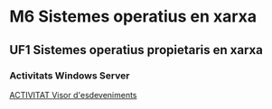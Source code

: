 # M6 Sistemes operatius en xarxa

## UF1 Sistemes operatius propietaris en xarxa

### Activitats Windows Server

[ACTIVITAT Visor d'esdeveniments](esdeveniments.md)
